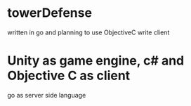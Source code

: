 # towerDefense
written in go and planning to use ObjectiveC write client

# Unity as game engine, c# and Objective C as client
  go as server side language
